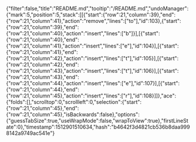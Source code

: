 {"filter":false,"title":"README.md","tooltip":"/README.md","undoManager":{"mark":5,"position":5,"stack":[[{"start":{"row":21,"column":39},"end":{"row":21,"column":41},"action":"remove","lines":["to"],"id":103},{"start":{"row":21,"column":39},"end":{"row":21,"column":40},"action":"insert","lines":["b"]}],[{"start":{"row":21,"column":40},"end":{"row":21,"column":41},"action":"insert","lines":["e"],"id":104}],[{"start":{"row":21,"column":41},"end":{"row":21,"column":42},"action":"insert","lines":["t"],"id":105}],[{"start":{"row":21,"column":42},"end":{"row":21,"column":43},"action":"insert","lines":["t"],"id":106}],[{"start":{"row":21,"column":43},"end":{"row":21,"column":44},"action":"insert","lines":["e"],"id":107}],[{"start":{"row":21,"column":44},"end":{"row":21,"column":45},"action":"insert","lines":["r"],"id":108}]]},"ace":{"folds":[],"scrolltop":0,"scrollleft":0,"selection":{"start":{"row":21,"column":45},"end":{"row":21,"column":45},"isBackwards":false},"options":{"guessTabSize":true,"useWrapMode":false,"wrapToView":true},"firstLineState":0},"timestamp":1512901510634,"hash":"b4642f3d4821cb536b8daa9998142a9749ac541e"}